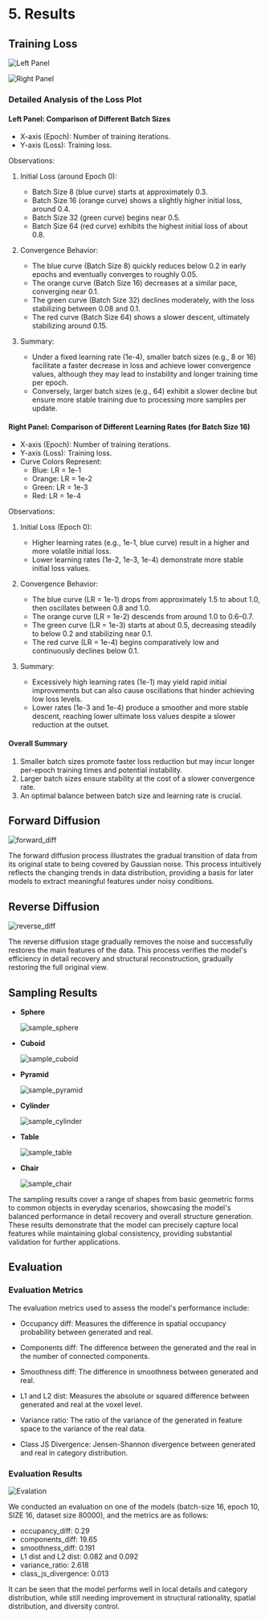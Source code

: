# 5. Results

## Training Loss

![Left Panel](bs_loss.png)

![Right Panel](lr_loss.png)

<!-- ![loss compare](loss_compare.jpg) -->

### Detailed Analysis of the Loss Plot

#### Left Panel: Comparison of Different Batch Sizes

- X-axis (Epoch): Number of training iterations.
- Y-axis (Loss): Training loss.

Observations:

1. Initial Loss (around Epoch 0):
   - Batch Size 8 (blue curve) starts at approximately 0.3.
   - Batch Size 16 (orange curve) shows a slightly higher initial loss, around 0.4.
   - Batch Size 32 (green curve) begins near 0.5.
   - Batch Size 64 (red curve) exhibits the highest initial loss of about 0.8.

2. Convergence Behavior:
   - The blue curve (Batch Size 8) quickly reduces below 0.2 in early epochs and eventually converges to roughly 0.05.
   - The orange curve (Batch Size 16) decreases at a similar pace, converging near 0.1.
   - The green curve (Batch Size 32) declines moderately, with the loss stabilizing between 0.08 and 0.1.
   - The red curve (Batch Size 64) shows a slower descent, ultimately stabilizing around 0.15.

3. Summary:
   - Under a fixed learning rate (1e-4), smaller batch sizes (e.g., 8 or 16) facilitate a faster decrease in loss and achieve lower convergence values, although they may lead to instability and longer training time per epoch.
   - Conversely, larger batch sizes (e.g., 64) exhibit a slower decline but ensure more stable training due to processing more samples per update.

#### Right Panel: Comparison of Different Learning Rates (for Batch Size 16)

- X-axis (Epoch): Number of training iterations.
- Y-axis (Loss): Training loss.
- Curve Colors Represent:
  - Blue: LR = 1e-1
  - Orange: LR = 1e-2
  - Green: LR = 1e-3
  - Red: LR = 1e-4

Observations:

1. Initial Loss (Epoch 0):
   - Higher learning rates (e.g., 1e-1, blue curve) result in a higher and more volatile initial loss.
   - Lower learning rates (1e-2, 1e-3, 1e-4) demonstrate more stable initial loss values.

2. Convergence Behavior:
   - The blue curve (LR = 1e-1) drops from approximately 1.5 to about 1.0, then oscillates between 0.8 and 1.0.
   - The orange curve (LR = 1e-2) descends from around 1.0 to 0.6–0.7.
   - The green curve (LR = 1e-3) starts at about 0.5, decreasing steadily to below 0.2 and stabilizing near 0.1.
   - The red curve (LR = 1e-4) begins comparatively low and continuously declines below 0.1.

3. Summary:
   - Excessively high learning rates (1e-1) may yield rapid initial improvements but can also cause oscillations that hinder achieving low loss levels.
   - Lower rates (1e-3 and 1e-4) produce a smoother and more stable descent, reaching lower ultimate loss values despite a slower reduction at the outset.

#### Overall Summary

1. Smaller batch sizes promote faster loss reduction but may incur longer per-epoch training times and potential instability.
2. Larger batch sizes ensure stability at the cost of a slower convergence rate.
3. An optimal balance between batch size and learning rate is crucial.

## Forward Diffusion

![forward_diff](forward_diff.png)

The forward diffusion process illustrates the gradual transition of data from its original state to being covered by Gaussian noise. This process intuitively reflects the changing trends in data distribution, providing a basis for later models to extract meaningful features under noisy conditions.

## Reverse Diffusion

![reverse_diff](reverse_diff.png)

The reverse diffusion stage gradually removes the noise and successfully restores the main features of the data. This process verifies the model's efficiency in detail recovery and structural reconstruction, gradually restoring the full original view.

## Sampling Results

- **Sphere**  

  ![sample_sphere](sample_sphere.png)

- **Cuboid**  

  ![sample_cuboid](sample_cuboid.png)

- **Pyramid**  

  ![sample_pyramid](sample_pyramid.png)

- **Cylinder**  

  ![sample_cylinder](sample_cylinder.png)

- **Table**  

  ![sample_table](sample_table.png)

- **Chair**  

  ![sample_chair](sample_chair.png)

The sampling results cover a range of shapes from basic geometric forms to common objects in everyday scenarios, showcasing the model's balanced performance in detail recovery and overall structure generation. These results demonstrate that the model can precisely capture local features while maintaining global consistency, providing substantial validation for further applications.

## Evaluation

### Evaluation Metrics

The evaluation metrics used to assess the model's performance include:

- Occupancy diff: Measures the difference in spatial occupancy probability between generated and real.

- Components diff: The difference between the generated and the real in the number of connected components.

- Smoothness diff: The difference in smoothness between generated and real.

- L1 and L2 dist: Measures the absolute or squared difference between generated and real at the voxel level.

- Variance ratio: The ratio of the variance of the generated in feature space to the variance of the real data.

- Class JS Divergence: Jensen-Shannon divergence between generated and real in category distribution.

### Evaluation Results

![Evalation](evaluate_results.png)

We conducted an evaluation on one of the models (batch-size 16, epoch 10, SIZE 16, dataset size 80000), and the metrics are as follows:

- occupancy_diff: 0.29
- components_diff: 19.65
- smoothness_diff: 0.191
- L1 dist and L2 dist: 0.082 and 0.092
- variance_ratio: 2.618
- class_js_divergence: 0.013
  
It can be seen that the model performs well in local details and category distribution, while still needing improvement in structural rationality, spatial distribution, and diversity control.
